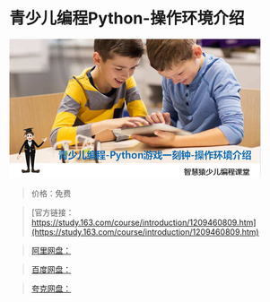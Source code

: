 # 青少儿编程Python-操作环境介绍

![img](../../../assets/study163/free/a24da625a8be42ea8bbaef4840c6c74f.png)

> 价格：免费

> [官方链接：https://study.163.com/course/introduction/1209460809.htm](https://study.163.com/course/introduction/1209460809.htm)

> [阿里网盘：]()

> [百度网盘：]()

> [夸克网盘：]()
